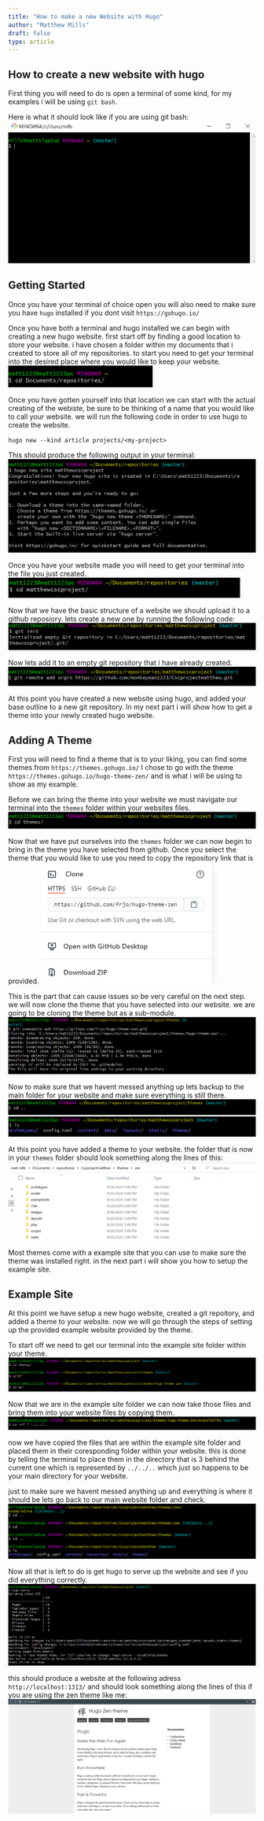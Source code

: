 ```yaml
---
title: "How to make a new Website with Hugo"
author: "Matthew Mills"
draft: false
type: article
---
```


## How to create a new website with hugo

First thing you will need to do is open a terminal of some kind, for my examples i will be using `git bash`. 

Here is what it should look like if you are using git bash:
![a table](git_image.png)

## Getting Started
Once you have your terminal of choice open you will also need to make sure you have `hugo` installed if you dont visit `https://gohugo.io/`

Once you have both a terminal and hugo installed we can begin with creating a new hugo website. first start off by finding a good location to store your website. i have chosen a folder within my documents that i created to store all of my repositories. to start you need to get your terminal into the desired place where you would like to keep your website. 
![a table](cd_start.png)

Once you have gotten yourself into that location we can start with the actual creating of the webiste, be sure to be thinking of a name that you would like to call your website. we will run the following code in order to use hugo to create the website.

```{sh}
hugo new --kind article projects/<my-project>
```

This should produce the following output in your terminal:
![a table](hugo_create.png)

Once you have your website made you will need to get your terminal into the file you just created. 
![a table](cd_project.png)

Now that we have the basic structure of a website we should upload it to a github reposiory. lets create a new one by running the following code:
![a table](git_init.png)

Now lets add it to an empty git repository that i have already created.
![a table](git_addrepo.png)

At this point you have created a new website using hugo, and added your base outline to a new git repository. In my next part i will show how to get a theme into your newly created hugo website.

## Adding A Theme
First you will need to find a theme that is to your liking, you can find some themes from `https://themes.gohugo.io/` I chose to go with the theme `https://themes.gohugo.io/hugo-theme-zen/` and is what i will be using to show as my example.
 
Before we can bring the theme into your website we must navigate our terminal into the `themes` folder within your websites files.
![a table](cd_theme.png)

Now that we have put ourselves into the `themes` folder we can now begin to bring in the theme you have selected from github. Once you select the theme that you would like to use you need to copy the repository link that is provided. 
![a table](git_theme.png)

This is the part that can cause issues so be very careful on the next step. we will now clone the theme that you have selected into our website. we are going to be cloning the theme but as a sub-module.
![a table](git_addsub.png)

Now to make sure that we havent messed anything up lets backup to the main folder for your website and make sure everything is still there.
![a table](cd_back.png)
![a table](ls_project.png)

At this point you have added a theme to your website. the folder that is now in your `themes` folder should look something along the lines of this:
![a table](zen_doc.png)
 
 Most themes come with a example site that you can use to make sure the theme was installed right. in the next part i will show you how to setup the example site.

## Example Site

At this point we have setup a new hugo website, created a git repoitory, and added a theme to your website. now we will go through the steps of setting up the provided example website provided by the theme. 

To start off we need to get our terminal into the example site folder within your theme.
![a table](cd_themeex.png)

Now that we are in the example site folder we can now take those files and bring them into your website files by copying them. 
![a table](copy_example.png)

now we have copied the files that are within the example site folder and placed them in their coresponding folder within your website. this is done by telling the terminal to place them in the directory that is 3 behind the current one which is represented by `../../..` which just so happens to be your main directory for your website.

just to make sure we havent messed anything up and everything is where it should be lets go back to our main website folder and check.
![a table](ls_main.png)

Now all that is left to do is get hugo to serve up the website and see if you did everything correctly. 
 ![a table](hugo_serve.png)

 this should produce a website at the following adress `http://localhost:1313/` and should look something along the lines of this if you are using the zen theme like me:
 ![a table](hugo_servefinal.png)
